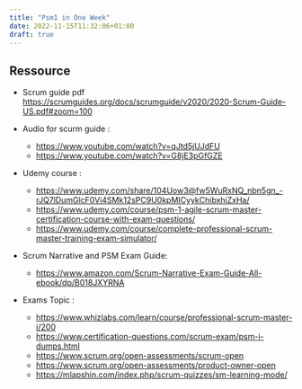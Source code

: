 ```yaml
---
title: "Psm1 in One Week"
date: 2022-11-15T11:32:06+01:00
draft: true
---
```


## Ressource

- Scrum guide pdf https://scrumguides.org/docs/scrumguide/v2020/2020-Scrum-Guide-US.pdf#zoom=100
- Audio for scurm guide :
  - https://www.youtube.com/watch?v=qJtd5jUJdFU
  - https://www.youtube.com/watch?v=G8jE3pGfGZE
- Udemy course :
  - https://www.udemy.com/share/104Uow3@fw5WuRxNQ_nbn5gn_-rJQ7lDumGlcF0Vi4SMk12sPC9U0kpMICyykChibxhiZxHa/
  - https://www.udemy.com/course/psm-1-agile-scrum-master-certification-course-with-exam-questions/
  - https://www.udemy.com/course/complete-professional-scrum-master-training-exam-simulator/
- Scrum Narrative and PSM Exam Guide:

  - https://www.amazon.com/Scrum-Narrative-Exam-Guide-All-ebook/dp/B018JXYRNA

- Exams Topic :
  - https://www.whizlabs.com/learn/course/professional-scrum-master-i/200
  - https://www.certification-questions.com/scrum-exam/psm-i-dumps.html
  - https://www.scrum.org/open-assessments/scrum-open
  - https://www.scrum.org/open-assessments/product-owner-open
  - https://mlapshin.com/index.php/scrum-quizzes/sm-learning-mode/
